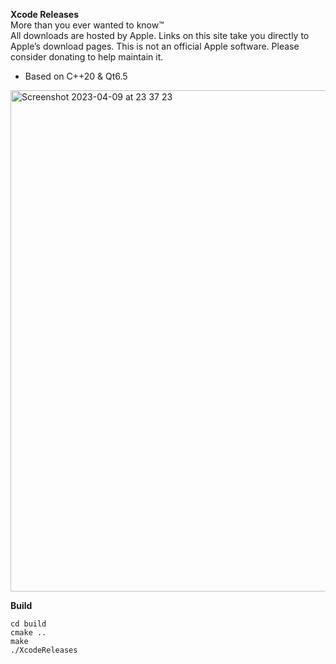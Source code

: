 **Xcode Releases**
<br>
More than you ever wanted to know™<br>
All downloads are hosted by Apple. Links on this site take you directly to Apple’s download pages.
This is not an official Apple software. Please consider donating to help maintain it.

- Based on C++20 & Qt6.5

<img width="802" alt="Screenshot 2023-04-09 at 23 37 23" src="https://user-images.githubusercontent.com/4066299/230794231-0e14aea5-8168-4bef-a7e9-3230e402988e.png">

**Build**

```
cd build
cmake ..
make
./XcodeReleases
```

